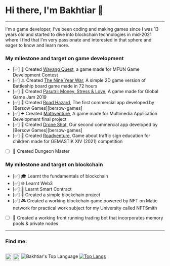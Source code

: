 # Hi there, I'm **Bakhtiar** 👋
---
I'm a game developer, I've been coding and making games since I was 13 years old and started to dive into blockchain technologies in mid-2021 where I find that I'm very passionate and interested in that sphere and eager to know and learn more.

### My milestone and target on game development
- [✅] 🎎 Created [Wayang Quest][wayang-quest], a game made for MFUN Game Development Contest
- [✅] ⚓ Created [The Nine Year War][nine-year-war], A simple 2D game version of Battleship board game made in 72 hours
- [✅] 💸 Created [Pasutri: Money, Stress & Love][pasutri], A game made for Global Game Jam 2019
- [✅] 🚗 Created [Road Hazard][road-hazard], The first commercial app developed by [Bersow Games][bersow-games]
- [✅] ➗ Created [Mathventure][mathventure], A game made for Multimedia Application Development final project
- [✅] 🚁 Created [Drone Shot][droneshot], Our second commercial app developed by [Bersow Games][bersow-games]
- [✅] 🚸 Created [Roadventure][roadventure], Game about traffic sign education for children made for GEMASTIK XIV (2021) competition
- [ ] 🤺 Created Dungeon Master

### My milestone and target on blockchain
- [✅] 🎓 Learnt the fundamentals of blockchain
- [✅] 🌐 Learnt Web3
- [✅] 📝 Learnt Smart Contract
- [✅] 🔗 Created a simple blockchain project
- [✅] 🎮 Created a working blockchain game powered by NFT on Matic network for practical work subject for my University called NFTSmith
- [ ] 🤖 Created a working front running trading bot that incorporates memory pools & private nodes
---
### Find me:
[<img align="left" alt="Bakhtiar | LinkedIn" width="22px" src="https://cdn.jsdelivr.net/npm/simple-icons@v3/icons/linkedin.svg" />][linkedin]
[<img align="left" alt="Bakhtiar | Instagram" width="22px" src="https://cdn.jsdelivr.net/npm/simple-icons@v3/icons/instagram.svg" />][instagram]
---
<img align="left" alt="Bakhtiar's Top Language" src="https://github-readme-stats.codestackr.vercel.app/api?username=bakhtiar-id&show_icons=true&hide_border=true" />

[![Top Langs](https://github-readme-stats.vercel.app/api/top-langs/?username=bakhtiar-id)](https://github.com/anuraghazra/github-readme-stats)



[bersow-game]: https://www.bersowgames.com/
[wayang-quest]: https://drive.google.com/drive/folders/1yBUN-pi9_KX-A1ChHxozGxHTa6GqVI_k
[nine-year-war]: https://drive.google.com/drive/folders/1MorUrKeVnzK5ySeQmGM4mAXlIYvxPqQO
[pasutri]: https://globalgamejam.org/2019/games/pasutri-money-stress-love
[road-hazard]: https://play.google.com/store/apps/details?id=com.bersowgames.roadhazard
[mathventure]: https://drive.google.com/file/d/1l_W_JQP6Yum6euyuMm4dgOrM5xL6K3hl
[droneshot]: https://play.google.com/store/apps/details?id=com.bersowgames.droneshot
[roadventure]: https://drive.google.com/file/d/1KOANH-0C1M-RMpjV95nkVzUPbvYVR_zv/view
[linkedin]: https://www.linkedin.com/in/bakhtiar-id/
[instagram]: https://www.instagram.com/bakh.tiar/